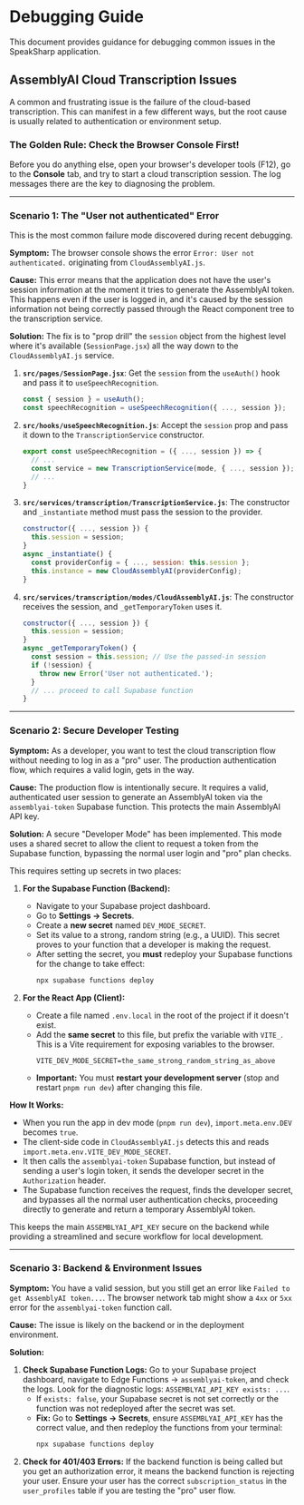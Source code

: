 # Debugging Guide

This document provides guidance for debugging common issues in the SpeakSharp application.

## AssemblyAI Cloud Transcription Issues

A common and frustrating issue is the failure of the cloud-based transcription. This can manifest in a few different ways, but the root cause is usually related to authentication or environment setup.

### The Golden Rule: Check the Browser Console First!

Before you do anything else, open your browser's developer tools (F12), go to the **Console** tab, and try to start a cloud transcription session. The log messages there are the key to diagnosing the problem.

---

### Scenario 1: The "User not authenticated" Error

This is the most common failure mode discovered during recent debugging.

**Symptom:** The browser console shows the error `Error: User not authenticated.` originating from `CloudAssemblyAI.js`.

**Cause:** This error means that the application does not have the user's session information at the moment it tries to generate the AssemblyAI token. This happens even if the user is logged in, and it's caused by the session information not being correctly passed through the React component tree to the transcription service.

**Solution:** The fix is to "prop drill" the `session` object from the highest level where it's available (`SessionPage.jsx`) all the way down to the `CloudAssemblyAI.js` service.

1.  **`src/pages/SessionPage.jsx`**: Get the `session` from the `useAuth()` hook and pass it to `useSpeechRecognition`.
    ```javascript
    const { session } = useAuth();
    const speechRecognition = useSpeechRecognition({ ..., session });
    ```

2.  **`src/hooks/useSpeechRecognition.js`**: Accept the `session` prop and pass it down to the `TranscriptionService` constructor.
    ```javascript
    export const useSpeechRecognition = ({ ..., session }) => {
      // ...
      const service = new TranscriptionService(mode, { ..., session });
      // ...
    }
    ```

3.  **`src/services/transcription/TranscriptionService.js`**: The constructor and `_instantiate` method must pass the session to the provider.
    ```javascript
    constructor({ ..., session }) {
      this.session = session;
    }
    async _instantiate() {
      const providerConfig = { ..., session: this.session };
      this.instance = new CloudAssemblyAI(providerConfig);
    }
    ```

4.  **`src/services/transcription/modes/CloudAssemblyAI.js`**: The constructor receives the session, and `_getTemporaryToken` uses it.
    ```javascript
    constructor({ ..., session }) {
      this.session = session;
    }
    async _getTemporaryToken() {
      const session = this.session; // Use the passed-in session
      if (!session) {
        throw new Error('User not authenticated.');
      }
      // ... proceed to call Supabase function
    }
    ```

---

### Scenario 2: Secure Developer Testing

**Symptom:** As a developer, you want to test the cloud transcription flow without needing to log in as a "pro" user. The production authentication flow, which requires a valid login, gets in the way.

**Cause:** The production flow is intentionally secure. It requires a valid, authenticated user session to generate an AssemblyAI token via the `assemblyai-token` Supabase function. This protects the main AssemblyAI API key.

**Solution:** A secure "Developer Mode" has been implemented. This mode uses a shared secret to allow the client to request a token from the Supabase function, bypassing the normal user login and "pro" plan checks.

This requires setting up secrets in two places:

1.  **For the Supabase Function (Backend):**
    *   Navigate to your Supabase project dashboard.
    *   Go to **Settings -> Secrets**.
    *   Create a **new secret** named `DEV_MODE_SECRET`.
    *   Set its value to a strong, random string (e.g., a UUID). This secret proves to your function that a developer is making the request.
    *   After setting the secret, you **must** redeploy your Supabase functions for the change to take effect:
        ```bash
        npx supabase functions deploy
        ```

2.  **For the React App (Client):**
    *   Create a file named `.env.local` in the root of the project if it doesn't exist.
    *   Add the **same secret** to this file, but prefix the variable with `VITE_`. This is a Vite requirement for exposing variables to the browser.
        ```
        VITE_DEV_MODE_SECRET=the_same_strong_random_string_as_above
        ```
    *   **Important:** You must **restart your development server** (stop and restart `pnpm run dev`) after changing this file.

**How It Works:**

-   When you run the app in dev mode (`pnpm run dev`), `import.meta.env.DEV` becomes `true`.
-   The client-side code in `CloudAssemblyAI.js` detects this and reads `import.meta.env.VITE_DEV_MODE_SECRET`.
-   It then calls the `assemblyai-token` Supabase function, but instead of sending a user's login token, it sends the developer secret in the `Authorization` header.
-   The Supabase function receives the request, finds the developer secret, and bypasses all the normal user authentication checks, proceeding directly to generate and return a temporary AssemblyAI token.

This keeps the main `ASSEMBLYAI_API_KEY` secure on the backend while providing a streamlined and secure workflow for local development.


---

### Scenario 3: Backend & Environment Issues

**Symptom:** You have a valid session, but you still get an error like `Failed to get AssemblyAI token...`. The browser network tab might show a `4xx` or `5xx` error for the `assemblyai-token` function call.

**Cause:** The issue is likely on the backend or in the deployment environment.

**Solution:**

1.  **Check Supabase Function Logs:** Go to your Supabase project dashboard, navigate to Edge Functions -> `assemblyai-token`, and check the logs. Look for the diagnostic logs: `ASSEMBLYAI_API_KEY exists: ...`.
    *   If `exists: false`, your Supabase secret is not set correctly or the function was not redeployed after the secret was set.
    *   **Fix:** Go to **Settings -> Secrets**, ensure `ASSEMBLYAI_API_KEY` has the correct value, and then redeploy the functions from your terminal:
        ```bash
        npx supabase functions deploy
        ```
2.  **Check for 401/403 Errors:** If the backend function is being called but you get an authorization error, it means the backend function is rejecting your user. Ensure your user has the correct `subscription_status` in the `user_profiles` table if you are testing the "pro" user flow.
